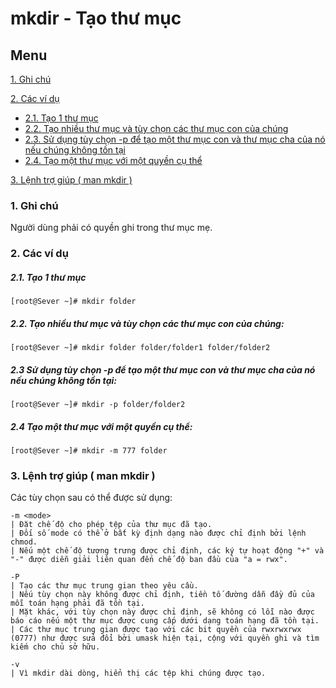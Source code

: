 ﻿# mkdir - Tạo thư mục
## Menu
[1. Ghi chú](#GhiChu)

[2. Các ví dụ](#ViDu)
- [2.1. Tạo 1 thư mục](#TaoMotThuMuc)
- [2.2. Tạo nhiều thư mục và tùy chọn các thư mục con của chúng](#TaoNhieuThuMuc)
- [2.3. Sử dụng tùy chọn -p để tạo một thư mục con và thư mục cha của nó nếu chúng không tồn tại](#SuDungTuyChon)
- [2.4. Tạo một thư mục với một quyền cụ thể](#TaoThuMucVoiQuyenCuThe)

[3. Lệnh trợ giúp ( man mkdir )](#LenhTroGiup)

<a name="GhiChu"></a>
### 1. Ghi chú
Người dùng phải có quyền ghi trong thư mục mẹ.

<a name="ViDu"></a>
### 2. Các ví dụ

<a name="TaoMotThuMuc"></a>
##### 2.1. Tạo 1 thư mục
```
[root@Sever ~]# mkdir folder
```

<a name="TaoNhieuThuMuc"></a>
##### 2.2. Tạo nhiều thư mục và tùy chọn các thư mục con của chúng:
```
[root@Sever ~]# mkdir folder folder/folder1 folder/folder2
```

<a name="SuDungTuyChon"></a>
##### 2.3 Sử dụng tùy chọn -p để tạo một thư mục con và thư mục cha của nó nếu chúng không tồn tại:
```
[root@Sever ~]# mkdir -p folder/folder2
```

<a name="TaoThuMucVoiQuyenCuThe"></a>
##### 2.4 Tạo một thư mục với một quyền cụ thể:
```
[root@Sever ~]# mkdir -m 777 folder
```

<a name="LenhTroGiup"></a>
### 3. Lệnh trợ giúp ( man mkdir )
Các tùy chọn sau có thể được sử dụng:
```
-m <mode>
| Đặt chế độ cho phép tệp của thư mục đã tạo.
| Đối số mode có thể ở bất kỳ định dạng nào được chỉ định bởi lệnh chmod.
| Nếu một chế độ tượng trưng được chỉ định, các ký tự hoạt động "+" và "-" được diễn giải liên quan đến chế độ ban đầu của "a = rwx".

-P
| Tạo các thư mục trung gian theo yêu cầu.
| Nếu tùy chọn này không được chỉ định, tiền tố đường dẫn đầy đủ của mỗi toán hạng phải đã tồn tại.
| Mặt khác, với tùy chọn này được chỉ định, sẽ không có lỗi nào được báo cáo nếu một thư mục được cung cấp dưới dạng toán hạng đã tồn tại.
| Các thư mục trung gian được tạo với các bit quyền của rwxrwxrwx (0777) như được sửa đổi bởi umask hiện tại, cộng với quyền ghi và tìm kiếm cho chủ sở hữu.

-v
| Vì mkdir dài dòng, hiển thị các tệp khi chúng được tạo.
```

